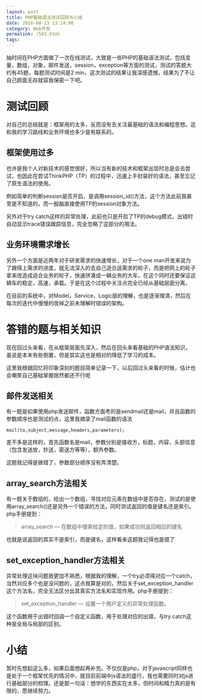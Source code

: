 ```yaml
---
layout: post
title: PHP基础语法测试回顾与小结
date: 2016-08-23 13:14:00
category: Web开发
permalink: /593.html
tags:
---
```


<!--markdown-->抽时间在PHP方面做了一次在线测试，大致是一些PHP的基础语法测试，包括变量，数组，对象，邮件发送，session，exception等方面的测试，测试的答题大约有45题，每题测试时间是2 min，这次测试的结果让我深感遗憾，结果为了不让自己颜面无存就容我保密一下吧。

测试回顾
=============

对自己的总结就是：框架用的太多，反而没有去关注最基础的语法和编程思想。这和我的学习路线和业务环境也多少是有联系的。

框架使用过多
------------
也许是我个人对新技术的感觉很好，所以当有新的技术和框架出现时总是会去尝试，也因此在尝试ThinkPHP（TP）的过程中，迅速上手封装好的语法，甚至忘记了原生语法的使用。

例如简单的判断session是否开启，是调用session_id()方法，这个方法此前我甚至是不知道的，而一股脑直接使用TP的session对象方法。

另外对于try catch这样的异常处理，此前也只是开启了TP的debug模式，出错时自动显示trace错误跟踪信息，完全忽略了这部分的用法。

业务环境需求增长
-----------
另外一个方面是近两年对于研发需求的快速增长，对于一个one man开发来说为了跟得上需求的进度，就无法深入的去自己造合适需求的轮子，而是把网上的轮子拿来改造成适合业务的轮子，快速拼凑成一辆业务的大车，在这个同时还要保证这辆车的稳定，高速，承载。于是在这个过程中关注点完全已经从基础层面分离。

在目前的系统中，对Model，Service，Logic层的理解，也是逐渐理清，然后在每次的迭代中慢慢的改掉之前未理解时错误的架构。

答错的题与相关知识
=====================
现在回过头来看，在从框架层面先深入，然后在回头来看基础的PHP语法知识，虽说是本末有些倒置，但是其实这也是相对的降低了学习的成本。

这里我根据回忆将印象深刻的题目简单记录一下，以后回过头来看的时候，估计也会嘲笑自己基础掌握居然都还不行呢

邮件发送相关
----------
有一题是如果使用php发送邮件，函数方面考的是sendmail还是mail，并且函数的参数顺序也是测试的点，这里我摘录了mail函数的语法

    mail(to,subject,message,headers,parameters);

差不多是这样的，首先函数名是mail，参数分别是接收方，标题，内容，头部信息（包含发送放，抄送，密送方等等），额外参数。

这题我记得是做错了，参数部分顺序没有弄清楚。

array_search方法相关
----------------
有一题关于数组的，给出一个数组，寻找对应元素在数组中是否存在，测试的是使用array_search()还是另外一个错误的方法，同时测试返回的值是键名还是索引。php手册提到：

 > array_search — 在数组中搜索给定的值，如果成功则返回相应的键名

也就是说返回的其实不是索引，而是键名，这样看来这题我记得也是错了

set_exception_handler方法相关
-------------------------
异常处理这块问题我更加不熟悉，根据我的理解，一个try必须得对应一个catch，当然对应多个也是没问题的，这点我算是对的，然后关于set_exception_handler这个方法名，完全无法区分出其真实方法名和实现作用。php手册提到：

 > set_exception_handler — 设置一个用户定义的异常处理函数。

这个函数用于出错时回调一个自定义函数，用于处理对应的出错，与try catch这种是全局与局部的区别。

小结
====
暂时先想起这么多，如果后面想起再补充。不仅仅是php，对于javascript同样也是处于一个框架优先的情况中，就目前前端中js语法的盛行，我也需要同时对js进行基础部分的梳理。还是那一句话：想学的东西实在太多，但时间和精力真的是有限的，愿继续努力。


